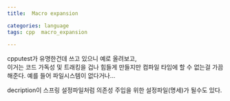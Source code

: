 ```yaml
---
title:  Macro expansion

categories: language 
tags: cpp  macro_expansion
 
---
```


  
cpputest가 유명한건데 쓰고 있으니 예로 올려보고,  
이거는 코드 가독성 및 트래킹을 겁나 힘들게 만들지만 컴파일 타임에 할 수 없는걸 가끔 해준다. 예를 들어 파일시스템이 없다거나...  
  
 decription이 스프링 설정파일처럼 의존성 주입을 위한 설정파일(명세)가 될수도 있다.  
